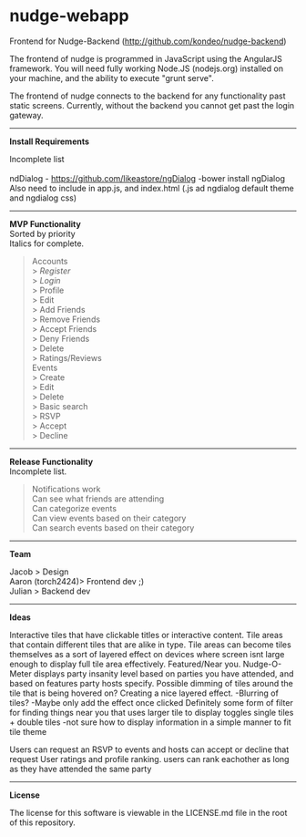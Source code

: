 nudge-webapp
============

Frontend for Nudge-Backend (http://github.com/kondeo/nudge-backend)

The frontend of nudge is programmed in JavaScript using the AngularJS framework. You will need fully working Node.JS (nodejs.org) installed on your machine, and the ability to execute "grunt serve".

The frontend of nudge connects to the backend for any functionality past static screens. Currently, without the backend you cannot get past the login gateway.

--------------

<b>Install Requirements</b><br />

Incomplete list<br />
<br />
ndDialog - https://github.com/likeastore/ngDialog
-bower install ngDialog
<br />
Also need to include in app.js, and index.html (.js ad ngdialog default theme and ngdialog css)

--------------

<b>MVP Functionality</b><br />
Sorted by priority<br />
Italics for complete.

> Accounts<br />
	> <i>Register</i><br />
	> <i>Login</i><br />
	> Profile<br />
	> Edit<br />
	> Add Friends<br />
	> Remove Friends<br />
	> Accept Friends<br />
	> Deny Friends<br />
	> Delete<br />
	> Ratings/Reviews<br />
> Events<br />
	> Create<br />
	> Edit<br />
	> Delete<br />
	> Basic search<br />
	> RSVP<br />
		> Accept<br />
		> Decline<br />

-------------

<b>Release Functionality</b><br />
Incomplete list.

> Notifications work<br />
> Can see what friends are attending<br />
> Can categorize events<br />
> Can view events based on their category<br />
> Can search events based on their category


-----------

<b>Team</b><br />

Jacob > Design<br />
Aaron (torch2424)> Frontend dev ;)<br />
Julian > Backend dev

-----------

<b>Ideas</b>

Interactive tiles that have clickable titles or interactive content.
Tile areas that contain different tiles that are alike in type.
Tile areas can become tiles themselves as a sort of layered effect on devices where screen isnt large enough to display full tile area effectively.
Featured/Near you.
Nudge-O-Meter displays party insanity level based on parties you have attended, and based on features party hosts specify.
Possible dimming of tiles around the tile that is being hovered on? Creating a nice layered effect.
  -Blurring of tiles?
  -Maybe only add the effect once clicked
Definitely some form of filter for finding things near you that uses larger tile to display toggles
single tiles + double tiles
  -not sure how to display information in a simple manner to fit tile theme

Users can request an RSVP to events and hosts can accept or decline that request
User ratings and profile ranking. users can rank eachother as long as they have attended the same party

-----------

<b>License</b>

The license for this software is viewable in the LICENSE.md file in the root of this repository.

